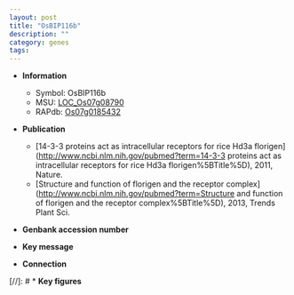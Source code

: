```yaml
---
layout: post
title: "OsBIP116b"
description: ""
category: genes
tags: 
---
```


* **Information**  
    + Symbol: OsBIP116b  
    + MSU: [LOC_Os07g08790](http://rice.plantbiology.msu.edu/cgi-bin/ORF_infopage.cgi?orf=LOC_Os07g08790)  
    + RAPdb: [Os07g0185432](http://rapdb.dna.affrc.go.jp/viewer/gbrowse_details/irgsp1?name=Os07g0185432)  

* **Publication**  
    + [14-3-3 proteins act as intracellular receptors for rice Hd3a florigen](http://www.ncbi.nlm.nih.gov/pubmed?term=14-3-3 proteins act as intracellular receptors for rice Hd3a florigen%5BTitle%5D), 2011, Nature.
    + [Structure and function of florigen and the receptor complex](http://www.ncbi.nlm.nih.gov/pubmed?term=Structure and function of florigen and the receptor complex%5BTitle%5D), 2013, Trends Plant Sci.

* **Genbank accession number**  

* **Key message**  

* **Connection**  

[//]: # * **Key figures**  


